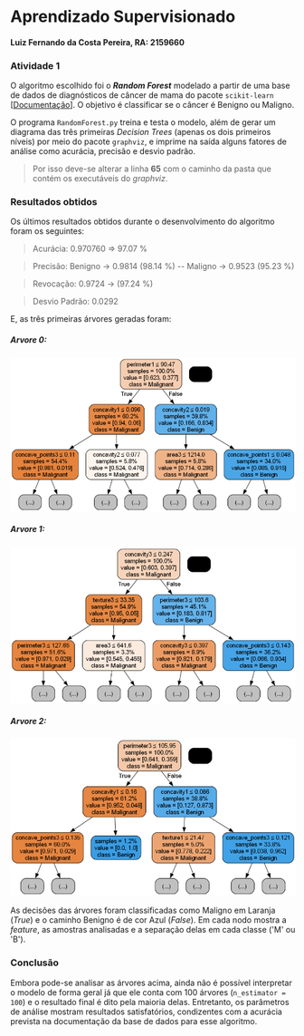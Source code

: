# Aprendizado Supervisionado

#### **Luiz Fernando da Costa Pereira, RA: 2159660**

### Atividade 1

O algoritmo escolhido foi o ***Random Forest*** modelado a partir de uma base de dados de diagnósticos de câncer de mama do pacote ```scikit-learn``` [[Documentação](https://archive.ics.uci.edu/dataset/17/breast+cancer+wisconsin+diagnostic)]. O objetivo é classificar se o câncer é Benigno ou Maligno.

O programa ```RandomForest.py``` treina e testa o modelo, além de gerar um diagrama das três primeiras *Decision Trees* (apenas os dois primeiros níveis) por meio do pacote ```graphviz```, e imprime na saída alguns fatores de análise como acurácia, precisão e desvio padrão.

> Por isso deve-se alterar a linha **65** com o caminho da pasta que contém os executáveis do *graphviz*.

### Resultados obtidos

Os últimos resultados obtidos durante o desenvolvimento do algoritmo foram os seguintes:

> Acurácia: 0.970760 => 97.07 %

> Precisão: Benigno -> 0.9814 (98.14 %) -- Maligno -> 0.9523 (95.23 %)

> Revocação: 0.9724 -> (97.24 %)

> Desvio Padrão: 0.0292

E, as três primeiras árvores geradas foram:

##### Arvore 0:
![Arvore 0](arvore_0_md.png)

##### Arvore 1:
![Arvore 0](arvore_1_md.png)

##### Arvore 2:
![Arvore 0](arvore_2_md.png)

As decisões das árvores foram classificadas como Maligno em Laranja (*True*) e o caminho Benigno é de cor Azul (*False*). Em cada nodo mostra a *feature*, as amostras analisadas e a separação delas em cada classe ('M' ou 'B').

### Conclusão

Embora pode-se analisar as árvores acima, ainda não é possível interpretar o modelo de forma geral já que ele conta com 100 árvores (```n_estimator = 100```) e o resultado final é dito pela maioria delas. Entretanto, os parâmetros de análise mostram resultados satisfatórios, condizentes com a acurácia prevista na documentação da base de dados para esse algoritmo.